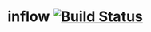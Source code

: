 # inflow [![Build Status](https://travis-ci.org/Amareis/inflow.svg?branch=master)](https://travis-ci.org/Amareis/inflow)